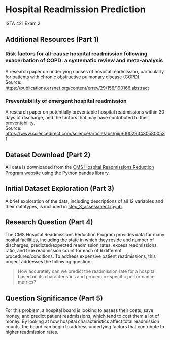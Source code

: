 # Hospital Readmission Prediction
ISTA 421 Exam 2

## Additional Resources (Part 1)

### Risk factors for all-cause hospital readmission following exacerbation of COPD: a systematic review and meta-analysis
A research paper on underlying causes of hospital readmission, particularly for patients with chronic obstructive pulmonary disease (COPD).\
Source: https://publications.ersnet.org/content/errev/29/156/190166.abstract

### Preventability of emergent hospital readmission
A research paper on potentially preventable hospital readmissions within 30 days of discharge, and the factors that may have contributed to their preventability.\
Source: https://www.sciencedirect.com/science/article/abs/pii/S0002934305800531

## Dataset Download (Part 2)
All data is downloaded from the [CMS Hospital Readmissions Reduction Program website](https://data.cms.gov/provider-data/dataset/9n3s-kdb3) using the Python pandas library.

## Initial Dataset Exploration (Part 3)
A brief exploration of the data, including descriptions of all 12 variables and their datatypes, is included in [step_3_assessment.ipynb](step_3_assessment.ipynb).

## Research Question (Part 4)
The CMS Hospital Readmissions Reduction Program provides data for many hosital facilities, including the state in which they reside and number of discharges, predicted/expected readmission rates, excess readmissions ratio, and true readmission count for each of 6 different procedures/conditions. To address expensive patient readmissions, this project addresses the following question:
> How accurately can we predict the readmission rate for a hospital based on its characteristics and procedure-specific performance metrics?

## Question Significance (Part 5) 
For this problem, a hospital board is looking to assess their costs, save money, and predict patient readmissions, which tend to cost them a lot of money. By looking at how hospital characteristics affect total readmission counts, the board can begin to address underlying factors that contribute to higher readmission rates.

